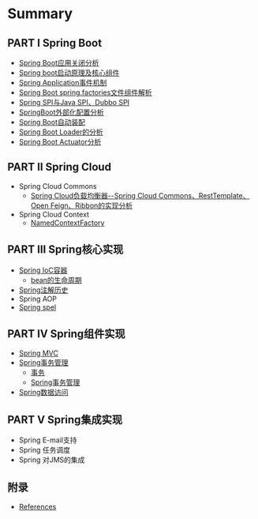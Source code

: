 # Summary

## PART I Spring Boot

* [Spring Boot应用关闭分析](boot/spring-boot-app-close.md)
* [Spring boot启动原理及核心组件](boot/spring-boot-initialization.md)
* [Spring Application事件机制](boot/event-mechanism.md)
* [Spring Boot spring.factories文件组件解析](boot/spring-boot-spring-factories.md)
* [Spring SPI与Java SPI、Dubbo SPI](boot/spring-spi.md)
* [SpringBoot外部化配置分析](boot/spring-boot-config.md)
* [Spring Boot自动装配](boot/spring-boot-auto-configuration.md)
* [Spring Boot Loader的分析](boot/spring-boot-loader.md)
* [Spring Boot Actuator分析](boot/spring-boot-actuator.md)

## PART Ⅱ Spring Cloud

* Spring Cloud Commons
    * [Spring Cloud负载均衡器--Spring Cloud Commons、RestTemplate、Open Feign、Ribbon的实现分析](cloud/spring-cloud-load-balancer.md)
* Spring Cloud Context
    * [NamedContextFactory](cloud/spring-cloud-NamedContextFactory.md)


## PART Ⅲ Spring核心实现

* [Spring IoC容器](ioc/spring-ioc容器.md)
    * [bean的生命周期](ioc/spring-bean-life.md)
* [Spring注解历史](core/spring-annotation-history.md)
* Spring AOP
* [Spring spel]()

## PART Ⅳ Spring组件实现

* [Spring MVC](mvc/spring-mvc.md)
* [Spring事务管理]()
    * [事务](221-事务.md)
    * [Spring事务管理](222.md)
* [Spring数据访问](23-spring数据访问.md)

## PART Ⅴ Spring集成实现

* Spring E-mail支持
* Spring 任务调度
* Spring 对JMS的集成


## 附录
* [References](references.md)

